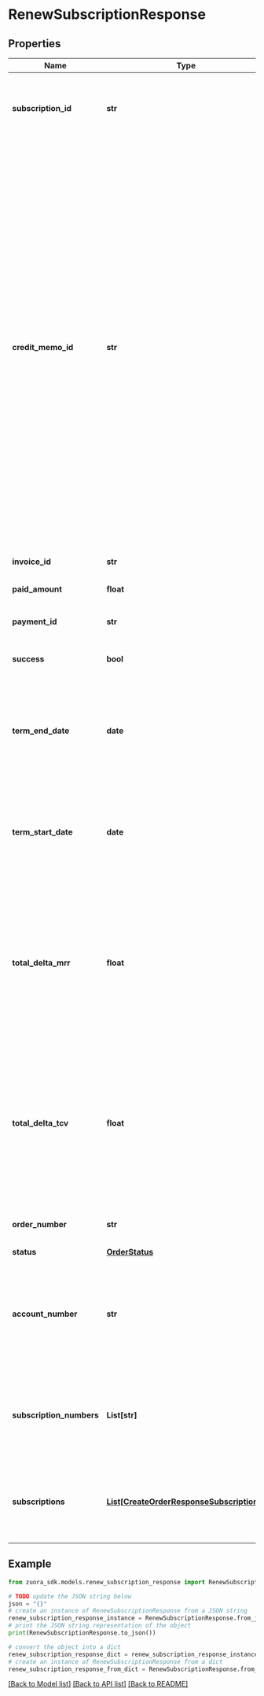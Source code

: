# RenewSubscriptionResponse


## Properties

Name | Type | Description | Notes
------------ | ------------- | ------------- | -------------
**subscription_id** | **str** | Subscription ID, It is available for Orders Harmonization and Subscribe/Amend tenants.  | [optional] 
**credit_memo_id** | **str** | The credit memo ID, if a credit memo is generated during the subscription process.  **Note:** This container is only available if you set the Zuora REST API minor version to 207.0 or later in the request header, and you have  [Invoice Settlement](https://knowledgecenter.zuora.com/Billing/Billing_and_Payments/Invoice_Settlement) enabled. The Invoice Settlement feature is generally available as of Zuora Billing Release 296 (March 2021). This feature includes Unapplied Payments, Credit and Debit Memo, and Invoice Item Settlement. If you want to enable Invoice Settlement, see [Invoice Settlement Enablement and Checklist Guide](https://knowledgecenter.zuora.com/Billing/Billing_and_Payments/Invoice_Settlement/Invoice_Settlement_Migration_Checklist_and_Guide) for more information.  | [optional] 
**invoice_id** | **str** | Invoice ID, if one is generated.  | [optional] 
**paid_amount** | **float** | Payment amount, if payment is collected.  | [optional] 
**payment_id** | **str** | Payment ID, if payment is collected.  | [optional] 
**success** | **bool** | Returns &#x60;true&#x60; if the request was processed successfully.  | [optional] 
**term_end_date** | **date** | Date the new subscription term ends, as yyyy-mm-dd. It is available for Orders Harmonization and Subscribe/Amend tenants.  | [optional] 
**term_start_date** | **date** | Date the new subscription term begins, as yyyy-mm-dd. It is available for Orders Harmonization and Subscribe/Amend tenants.  | [optional] 
**total_delta_mrr** | **float** | Change in the subscription monthly recurring revenue as a result of the update. For a renewal, this is the MRR of the subscription in the new term. It is available for Orders Harmonization and Subscribe/Amend tenants.  | [optional] 
**total_delta_tcv** | **float** | Change in the total contracted value of the subscription as a result of the update. For a renewal, this is the TCV of the subscription in the new term. It is available for Orders Harmonization and Subscribe/Amend tenants.  | [optional] 
**order_number** | **str** | The order number. It is available for Orders Tenants.  | [optional] 
**status** | [**OrderStatus**](OrderStatus.md) |  | [optional] 
**account_number** | **str** | The account number that this order has been created under. This is also the invoice owner of the subscriptions included in this order. It is available for Orders Tenants. | [optional] 
**subscription_numbers** | **List[str]** | The subscription numbers. It is available for Orders Tenants. This field is in Zuora REST API version control. Supported max version is 206.0.  | [optional] 
**subscriptions** | [**List[CreateOrderResponseSubscriptions]**](CreateOrderResponseSubscriptions.md) | This field is in Zuora REST API version control. Supported minor versions are 223.0 or later. It is available for Orders Tenants.  | [optional] 

## Example

```python
from zuora_sdk.models.renew_subscription_response import RenewSubscriptionResponse

# TODO update the JSON string below
json = "{}"
# create an instance of RenewSubscriptionResponse from a JSON string
renew_subscription_response_instance = RenewSubscriptionResponse.from_json(json)
# print the JSON string representation of the object
print(RenewSubscriptionResponse.to_json())

# convert the object into a dict
renew_subscription_response_dict = renew_subscription_response_instance.to_dict()
# create an instance of RenewSubscriptionResponse from a dict
renew_subscription_response_from_dict = RenewSubscriptionResponse.from_dict(renew_subscription_response_dict)
```
[[Back to Model list]](../README.md#documentation-for-models) [[Back to API list]](../README.md#documentation-for-api-endpoints) [[Back to README]](../README.md)


